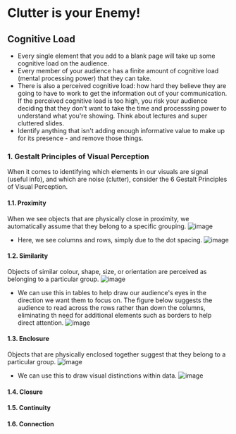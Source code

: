 # Clutter is your Enemy!

## Cognitive Load
- Every single element that you add to a blank page will take up some cognitive load on the audience.
- Every member of your audience has a finite amount of cognitive load (mental processing power) that they can take.
- There is also a perceived cognitive load: how hard they believe they are going to have to work to get the information out of your communication. If the perceived cognitive load is too high, you risk your audience deciding that they don't want to take the time and processsing power to understand what you're showing. Think about lectures and super cluttered slides.
- Identify anything that isn't adding enough informative value to make up for its presence - and remove those things. 

### 1. Gestalt Principles of Visual Perception
When it comes to identifying which elements in our visuals are signal (useful info), and which are noise (clutter), consider the 6 Gestalt Principles of Visual Perception.

#### 1.1. Proximity
When we see objects that are physically close in proximity, we automatically assume that they belong to a specific grouping.
![image](https://github.com/alexlee2000/storytelling_with_data/assets/43845085/30d31689-cd6b-44a9-97a4-3f43c6c4e707)

- Here, we see columns and rows, simply due to the dot spacing.
![image](https://github.com/alexlee2000/storytelling_with_data/assets/43845085/03e3da9a-dd34-4c96-b715-be7e52426fca)

#### 1.2. Similarity
Objects of similar colour, shape, size, or orientation are perceived as belonging to a particular group. 
![image](https://github.com/alexlee2000/storytelling_with_data/assets/43845085/6dcab953-31e9-48c9-9b86-a03d7bbb8a71)

- We can use this in tables to help draw our audience's eyes in the direction we want them to focus on. The figure below suggests the audience to read across the rows rather than down the columns, eliminating th need for additional elements such as borders to help direct attention.
![image](https://github.com/alexlee2000/storytelling_with_data/assets/43845085/10886f72-2eaa-4fef-8cf7-23c021324e6e)

#### 1.3. Enclosure
Objects that are physically enclosed together suggest that they belong to a particular group. 
![image](https://github.com/alexlee2000/storytelling_with_data/assets/43845085/51643265-d4a3-4789-b369-c7073e66d962)

- We can use this to draw visual distinctions within data.
![image](https://github.com/alexlee2000/storytelling_with_data/assets/43845085/1a56c4e0-b1ac-48b9-9e9c-c13eb171bc45)


#### 1.4. Closure

#### 1.5. Continuity

#### 1.6. Connection

